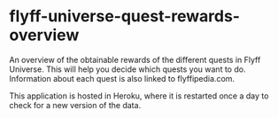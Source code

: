 # flyff-universe-quest-rewards-overview
An overview of the obtainable rewards of the different quests in Flyff Universe.
This will help you decide which quests you want to do.
Information about each quest is also linked to flyffipedia.com.

This application is hosted in Heroku, where it is restarted once a day to check for a new version of the data.
